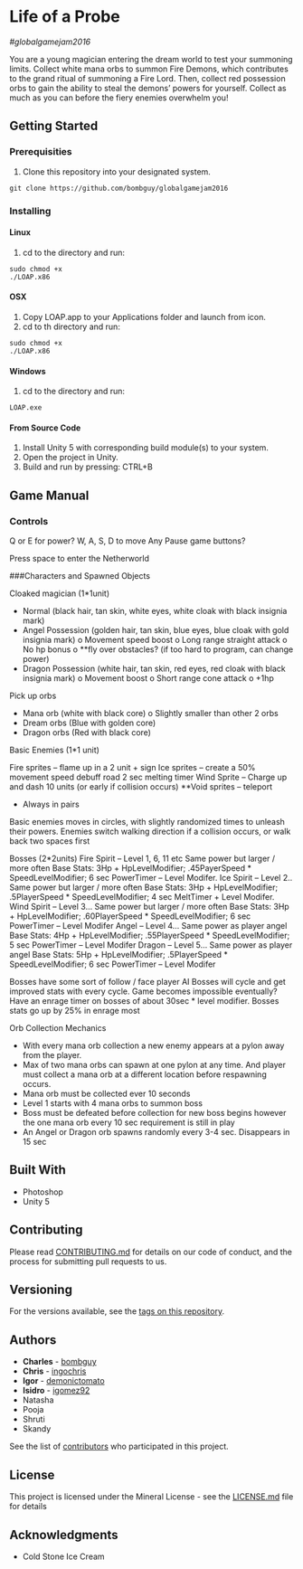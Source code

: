 # Life of a Probe
*#globalgamejam2016*

You are a young magician entering the dream world to test your summoning limits. Collect white mana orbs to summon Fire Demons, which contributes to the grand ritual of summoning a Fire Lord. Then, collect red possession orbs to gain the ability to steal the demons’ powers for yourself. Collect as much as you can before the fiery enemies overwhelm you!

## Getting Started


### Prerequisities

1. Clone this repository into your designated system.


```
git clone https://github.com/bombguy/globalgamejam2016
```

### Installing

#### Linux
1. cd to the directory and run:

```
sudo chmod +x 
./LOAP.x86
```

#### OSX
1. Copy LOAP.app to your Applications folder and launch from icon.
2. cd to th directory and run:

```
sudo chmod +x 
./LOAP.x86
```

#### Windows
1. cd to the directory and run: 
```
LOAP.exe
```

#### From Source Code
1. Install Unity 5 with corresponding build module(s) to your system.
2. Open the project in Unity.
3. Build and run by pressing: CTRL+B

## Game Manual

### Controls
Q or E for power?
W, A, S, D to move
Any Pause game buttons?

Press space to enter the Netherworld

###Characters and Spawned Objects

Cloaked magician (1*1unit)
-	Normal (black hair, tan skin, white eyes, white cloak with black insignia mark) 
-	Angel Possession (golden hair, tan skin, blue eyes, blue cloak with gold insignia mark)
o	Movement speed boost
o	Long range straight attack
o	No hp bonus
o	**fly over obstacles? (if too hard to program, can change power)
-	Dragon Possession (white hair, tan skin, red eyes, red cloak with black insignia mark)
o	Movement boost 
o	Short range cone attack
o	+1hp

Pick up orbs
-	Mana orb (white with black core)
o	Slightly smaller than other 2 orbs
-	Dream orbs (Blue with golden core)
-	Dragon orbs (Red with black core)

Basic Enemies (1*1 unit)

Fire sprites – flame up in a 2 unit + sign 
Ice sprites – create a 50% movement speed debuff road
	2 sec melting timer
Wind Sprite – Charge up and dash 10 units (or early if collision occurs)
**Void sprites – teleport
-	Always in pairs

Basic enemies moves in circles, with slightly randomized times to unleash their powers.
Enemies switch walking direction if a collision occurs, or walk back two spaces first

Bosses (2*2units)
Fire Spirit – Level 1, 6, 11 etc
	Same power but larger / more often
	Base Stats: 3Hp + HpLevelModifier; .45PayerSpeed * SpeedLevelModifier; 6 sec PowerTimer – Level Modifer.
Ice Spirit – Level 2..
	Same power but larger / more often
	Base Stats: 3Hp + HpLevelModifier; .5PlayerSpeed * SpeedLevelModifier; 4 sec MeltTimer + Level Modifer.
Wind Spirit – Level 3…
	Same power but larger / more often
Base Stats: 3Hp + HpLevelModifier; .60PlayerSpeed * SpeedLevelModifier; 6 sec PowerTimer – Level Modifer 
Angel – Level 4…
	Same power as player angel 
Base Stats: 4Hp + HpLevelModifier; .55PlayerSpeed * SpeedLevelModifier; 5 sec PowerTimer – Level Modifer 
Dragon – Level 5…
	Same power as player angel 
Base Stats: 5Hp + HpLevelModifier; .5PlayerSpeed * SpeedLevelModifier; 6 sec PowerTimer – Level Modifer

Bosses have some sort of follow / face player AI
Bosses will cycle and get improved stats with every cycle. Game becomes impossible eventually?
Have an enrage timer on bosses of about 30sec * level modifier. Bosses stats go up by 25% in enrage most

Orb Collection Mechanics
-	With every mana orb collection a new enemy appears at a pylon away from the player.
-	Max of two mana orbs can spawn at one pylon at any time. And player must collect a mana orb at a different location before respawning occurs.
-	Mana orb must be collected ever 10 seconds
-	Level 1 starts with 4 mana orbs to summon boss
-	Boss must be defeated before collection for new boss begins however the one mana orb every 10 sec requirement is still in play
-	An Angel or Dragon orb spawns randomly every 3-4 sec. Disappears in 15 sec


## Built With
* Photoshop
* Unity 5

## Contributing

Please read [CONTRIBUTING.md](CONTRIBUTING.md) for details on our code of conduct, and the process for submitting pull requests to us.

## Versioning

For the versions available, see the [tags on this repository](https://github.com/bombguy/globalgamejam2016/tags). 

## Authors

* **Charles** - [bombguy](https://github.com/bombguy)
* **Chris** - [ingochris](https://github.com/ingochris)
* **Igor** - [demonictomato](https://github.com/demonictomato)
* **Isidro** - [igomez92](https://github.com/igomez92)
* Natasha
* Pooja
* Shruti
* Skandy

See the list of [contributors](https://github.com/your/project/contributors) who participated in this project.

## License

This project is licensed under the Mineral License - see the [LICENSE.md](LICENSE.md) file for details

## Acknowledgments

* Cold Stone Ice Cream

